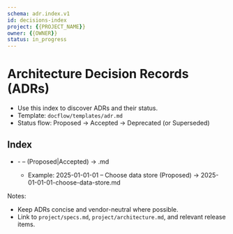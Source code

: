 ```yaml
---
schema: adr.index.v1
id: decisions-index
project: {{PROJECT_NAME}}
owner: {{OWNER}}
status: in_progress
---
```


# Architecture Decision Records (ADRs)

- Use this index to discover ADRs and their status.
- Template: `docflow/templates/adr.md`
- Status flow: Proposed → Accepted → Deprecated (or Superseded)

## Index

- <yyyy-mm-dd>-<nn> – <short title> (Proposed|Accepted) → <filename>.md
  - Example: 2025-01-01-01 – Choose data store (Proposed) → 2025-01-01-01-choose-data-store.md

Notes:
- Keep ADRs concise and vendor-neutral where possible.
- Link to `project/specs.md`, `project/architecture.md`, and relevant release items.
